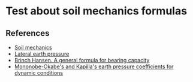 # Test about soil mechanics formulas

## References
- [Soil mechanics](https://en.wikipedia.org/wiki/Soil_mechanics)
- [Lateral earth pressure](https://en.wikipedia.org/wiki/Lateral_earth_pressure)
- [Brinch Hansen. A general formula for bearing capacity](https://www.geo.dk/media/1389/geodgibulletinno11.pdf)
- [Mononobe-Okabe's and Kapilla's earth pressure coefficients for dynamic conditions](https://en.wikipedia.org/wiki/Lateral_earth_pressure#Mononobe-Okabe's_and_Kapilla's_earth_pressure_coefficients_for_dynamic_conditions)
